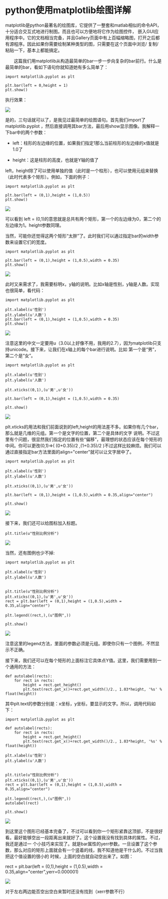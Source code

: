 # python使用matplotlib绘图详解

matplotlib是python最著名的绘图库，它提供了一整套和matlab相似的命令API，十分适合交互式地进行制图。而且也可以方便地将它作为绘图控件，
嵌入GUI应用程序中。它的文档相当完备，并且Gallery页面中有上百幅缩略图，打开之后都有源程序。因此如果你需要绘制某种类型的图，只需要在这个页面中浏览/
复制/粘贴一下，基本上都能搞定。

       这篇我们用matplotlib从构造最简单的bar一步一步向复杂的bar前行。什么是最简单的bar，看如下语句你就知道她有多么简单了：

    
    
    import matplotlib.pyplot as plt  
     
    plt.bar(left = 0,height = 1)
    plt.show()

执行效果：

![](http://www.pythontab.com/uploadfile/2013/0123/20130123124644587.png)

是的，三句话就可以了，是我见过最简单的绘图语句。首先我们import了matplotlib.pyplot
，然后直接调用其bar方法，最后用show显示图像。我解释一下bar中的两个参数：

  * left：柱形的左边缘的位置，如果我们指定1那么当前柱形的左边缘的x值就是1.0了

  * height：这是柱形的高度，也就是Y轴的值了

left，height除了可以使用单独的值（此时是一个柱形），也可以使用元组来替换（此时代表多个矩形）。例如，下面的例子：

    
    
    import matplotlib.pyplot as plt 
     
    plt.bar(left = (0,1),height = (1,0.5))
    plt.show()

![](http://www.pythontab.com/uploadfile/2013/0123/20130123124645613.png)

可以看到 left = (0,1)的意思就是总共有两个矩形，第一个的左边缘为0，第二个的左边缘为1。height参数同理。

当然，可能你还觉得这两个矩形“太胖”了。此时我们可以通过指定bar的width参数来设置它们的宽度。

    
    
    import matplotlib.pyplot as plt 
     
    plt.bar(left = (0,1),height = (1,0.5),width = 0.35)
    plt.show()

![](http://www.pythontab.com/uploadfile/2013/0123/20130123124645963.png)

此时又来需求了，我需要标明x，y轴的说明。比如x轴是性别，y轴是人数。实现也很简单，看代码：

    
    
    import matplotlib.pyplot as plt 
     
    plt.xlabel(u'性别')
    plt.ylabel(u'人数')
    plt.bar(left = (0,1),height = (1,0.5),width = 0.35)
    plt.show()

![](http://www.pythontab.com/uploadfile/2013/0123/20130123124646346.png)

注意这里的中文一定要用u（3.0以上好像不用，我用的2.7），因为matplotlib只支持unicode。接下来，让我们在x轴上的每个bar进行说明。比如
第一个是“男”，第二个是“女”。

    
    
    import matplotlib.pyplot as plt 
     
    plt.xlabel(u'性别')
    plt.ylabel(u'人数')
     
    plt.xticks((0,1),(u'男',u'女'))
     
    plt.bar(left = (0,1),height = (1,0.5),width = 0.35)
     
    plt.show()

![](http://www.pythontab.com/uploadfile/2013/0123/20130123124646537.png)

plt.xticks的用法和我们前面说到的left,height的用法差不多。如果你有几个bar，那么就是几维的元组。第一个是文字的位置，第二个是具体的文字
说明。不过这里有个问题，很显然我们指定的位置有些“偏移”，最理想的状态应该在每个矩形的中间。你可以更改(0,1)=>( (0+0.35)/2
,(1+0.35)/2 )不过这样比较麻烦。我们可以通过直接指定bar方法里面的align="center"就可以让文字居中了。

    
    
    import matplotlib.pyplot as plt 
     
    plt.xlabel(u'性别')
    plt.ylabel(u'人数')
     
    plt.xticks((0,1),(u'男',u'女'))
     
    plt.bar(left = (0,1),height = (1,0.5),width = 0.35,align="center")
     
    plt.show() 

![](http://www.pythontab.com/uploadfile/2013/0123/20130123124647934.png)

接下来，我们还可以给图标加入标题。

    
    
    plt.title(u"性别比例分析") 

![](http://www.pythontab.com/uploadfile/2013/0123/20130123124647955.png)

当然，还有图例也少不掉:

    
    
    import matplotlib.pyplot as plt 
     
    plt.xlabel(u'性别')
    plt.ylabel(u'人数')
     
     
    plt.title(u"性别比例分析")
    plt.xticks((0,1),(u'男',u'女'))
    rect = plt.bar(left = (0,1),height = (1,0.5),width = 0.35,align="center")
     
    plt.legend((rect,),(u"图例",))
     
    plt.show()

![](http://www.pythontab.com/uploadfile/2013/0123/20130123124648354.png)

注意这里的legend方法，里面的参数必须是元组。即使你只有一个图例，不然显示不正确。

接下来，我们还可以在每个矩形的上面标注它具体点Y值。这里，我们需要用到一个通用的方法：

    
    
    def autolabel(rects): 
        for rect in rects:
            height = rect.get_height()
            plt.text(rect.get_x()+rect.get_width()/2., 1.03*height, '%s' % float(height))

其中plt.text的参数分别是：x坐标，y坐标，要显示的文字。所以，调用代码如下：

    
    
    import matplotlib.pyplot as plt 
     
    def autolabel(rects):
        for rect in rects:
            height = rect.get_height()
            plt.text(rect.get_x()+rect.get_width()/2., 1.03*height, '%s' % float(height))
     
    plt.xlabel(u'性别')
    plt.ylabel(u'人数')
     
     
    plt.title(u"性别比例分析")
    plt.xticks((0,1),(u'男',u'女'))
    rect = plt.bar(left = (0,1),height = (1,0.5),width = 0.35,align="center")
     
    plt.legend((rect,),(u"图例",))
    autolabel(rect)
     
    plt.show()

![](http://www.pythontab.com/uploadfile/2013/0123/20130123124648131.png)

到这里这个图形已经基本完备了，不过可以看到你一个矩形紧靠这顶部，不是很好看。最好能够空出一段距离出来就好了。这个设置我没有找到具体的属性。不过，我还是通过一
个小技巧来实现了。就是bar属性的yerr参数。一旦设置了这个参数，那么对应的矩形上面就会有一个竖着的线，我不知道他是干什么的。不过当我把这个值设置的很小的
时候，上面的空白就自动空出来了。如图：

  
rect = plt.bar(left = (0,1),height = (1,0.5),width =
0.35,align="center",yerr=0.000001)

![](http://www.pythontab.com/uploadfile/2013/0123/20130123124649420.png)

对于左右两边能否空出空白来暂时还没有找到（xerr参数不行）

  

